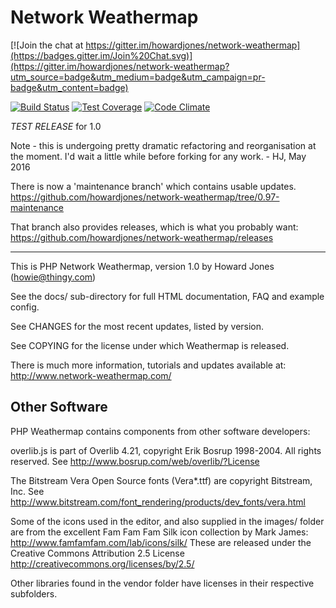 # Network Weathermap

[![Join the chat at https://gitter.im/howardjones/network-weathermap](https://badges.gitter.im/Join%20Chat.svg)](https://gitter.im/howardjones/network-weathermap?utm_source=badge&utm_medium=badge&utm_campaign=pr-badge&utm_content=badge)

[![Build Status](https://travis-ci.org/howardjones/network-weathermap.svg?branch=master)](https://travis-ci.org/howardjones/network-weathermap)
[![Test Coverage](https://codeclimate.com/github/howardjones/network-weathermap/badges/coverage.svg)](https://codeclimate.com/github/howardjones/network-weathermap)
[![Code Climate](https://codeclimate.com/github/howardjones/network-weathermap/badges/gpa.svg)](https://codeclimate.com/github/howardjones/network-weathermap)

*TEST RELEASE* for 1.0

Note - this is undergoing pretty dramatic refactoring and reorganisation at the moment. I'd wait
a little while before forking for any work. - HJ, May 2016

There is now a 'maintenance branch' which contains usable updates.
https://github.com/howardjones/network-weathermap/tree/0.97-maintenance

That branch also provides releases, which is what you probably want:
https://github.com/howardjones/network-weathermap/releases

---

This is PHP Network Weathermap, version 1.0 by Howard Jones (howie@thingy.com)

See the docs/ sub-directory for full HTML documentation, FAQ and example config.

See CHANGES for the most recent updates, listed by version.

See COPYING for the license under which Weathermap is released.

There is much more information, tutorials and updates available at:
    http://www.network-weathermap.com/


## Other Software ##

PHP Weathermap contains components from other software developers:

overlib.js is part of Overlib 4.21, copyright Erik Bosrup 1998-2004. All rights reserved.
See http://www.bosrup.com/web/overlib/?License

The Bitstream Vera Open Source fonts (Vera*.ttf) are copyright Bitstream, Inc.
See http://www.bitstream.com/font_rendering/products/dev_fonts/vera.html

Some of the icons used in the editor, and also supplied in the images/ folder are
from the excellent Fam Fam Fam Silk icon collection by Mark James: 
   http://www.famfamfam.com/lab/icons/silk/
These are released under the Creative Commons Attribution 2.5 License
   http://creativecommons.org/licenses/by/2.5/

Other libraries found in the vendor folder have licenses in their respective
subfolders.
